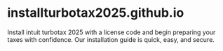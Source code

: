 # installturbotax2025.github.io
Install intuit turbotax 2025 with a license code and begin preparing your taxes with confidence. Our installation guide is quick, easy, and secure.
